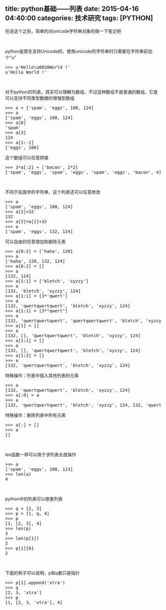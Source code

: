 title: python基础——列表
date: 2015-04-16 04:40:00
categories: 技术研究
tags: [PYTHON]
---
<p>
	在说这个之前，简单的对unicode字符串对象的做一下笔记吧
</p>
<p>
	<br />
</p>
<p>
	python是原生支持Unicode的，使用unicode的字符串时只需要在字符串前加个"u"
</p>
<pre class="brush:python; toolbar:false;">&gt;&gt;&gt; u'Hello\u0020World !'
u'Hello World !'
</pre>
<div>
	<br />
</div>
<p>
	对于python的列表，其实可以理解为数组，不过这种数组不是普通的数组，它是可以支持不同类型数据的增强型数组
</p>
<pre class="brush:python; toolbar:false;">&gt;&gt;&gt; a = ['spam', 'eggs', 100, 124]
&gt;&gt;&gt; a
['spam', 'eggs', 100, 124]
&gt;&gt;&gt; a[0]
'spam'
&gt;&gt;&gt; a[3]
124
&gt;&gt;&gt; a[1:-1]
['eggs', 100]<!--more--></pre>
<p>
	这个数组可以任意拼接
</p>
<pre class="brush:python; toolbar:false;">&gt;&gt;&gt; 3*a[:2] + ['bacon', 2*2]
['spam', 'eggs', 'spam', 'eggs', 'spam', 'eggs', 'bacon', 4]
</pre>
<p>
	<br />
</p>
<p>
	不同于前面学的字符串，这个列表还可以任意修改
</p>
<pre class="brush:python; toolbar:false;">&gt;&gt;&gt; a
['spam', 'eggs', 100, 124]
&gt;&gt;&gt; a[2]+32
132
&gt;&gt;&gt; a[2]=a[2]+32
&gt;&gt;&gt; a
['spam', 'eggs', 132, 124]</pre>
可以自由的任意增加和删除元素
<pre class="brush:python; toolbar:false;">&gt;&gt;&gt; a[0:2] = ['haha', 120]
&gt;&gt;&gt; a
['haha', 120, 132, 124]
&gt;&gt;&gt; a[0:2] = []
&gt;&gt;&gt; a
[132, 124]
&gt;&gt;&gt; a[1:1] = ['bletch', 'xyzzy']
&gt;&gt;&gt; a
[132, 'bletch', 'xyzzy', 124]
&gt;&gt;&gt; a[1:1] = [3*'qwert']
&gt;&gt;&gt; a
[132, 'qwertqwertqwert', 'bletch', 'xyzzy', 124]
&gt;&gt;&gt; a[1:1] = [3*"qwert"]
&gt;&gt;&gt; a
[132, 'qwertqwertqwert', 'qwertqwertqwert', 'bletch', 'xyzzy', 124]
&gt;&gt;&gt; a[1] = []
&gt;&gt;&gt; a
[132, [], 'qwertqwertqwert', 'bletch', 'xyzzy', 124]
&gt;&gt;&gt; a[1:1] = []
&gt;&gt;&gt; a
[132, [], 'qwertqwertqwert', 'bletch', 'xyzzy', 124]
&gt;&gt;&gt; a[1:2] = []
&gt;&gt;&gt; a
[132, 'qwertqwertqwert', 'bletch', 'xyzzy', 124]</pre>
特殊操作：列表中插入其他列表的元素
<pre class="brush:python; toolbar:false;">&gt;&gt;&gt; a
[132, 'qwertqwertqwert', 'bletch', 'xyzzy', 124]
&gt;&gt;&gt; a[:0] = a
&gt;&gt;&gt; a
[132, 'qwertqwertqwert', 'bletch', 'xyzzy', 124, 132, 'qwertqwertqwert', 'bletch', 'xyzzy', 124]</pre>
特殊操作：删除列表中所有元素
<pre class="brush:python; toolbar:false;">&gt;&gt;&gt; a[:] = []
&gt;&gt;&gt; a
[]
</pre>
<p>
	<br />
</p>
<p>
	len函数一样可以用于求列表长度操作
</p>
<pre class="brush:python; toolbar:false;">&gt;&gt;&gt; a
['spam', 'eggs', 100, 123]
&gt;&gt;&gt; len(a)
4
</pre>
<p>
	<br />
</p>
<p>
	python中的列表可以嵌套列表
</p>
<pre class="brush:python; toolbar:false;">&gt;&gt;&gt; q = [2, 3]
&gt;&gt;&gt; p = [1, q, 4]
&gt;&gt;&gt; p
[1, [2, 3], 4]
&gt;&gt;&gt; len(p)
3
&gt;&gt;&gt; len(p[1])
2
&gt;&gt;&gt; p[1][0]
2
</pre>
<p>
	<br />
</p>
<p>
	下面的例子可以说明，p和q都只是指针
</p>
<pre class="brush:python; toolbar:false;">&gt;&gt;&gt; p[1].append('xtra')
&gt;&gt;&gt; q
[2, 3, 'xtra']
&gt;&gt;&gt; p
[1, [2, 3, 'xtra'], 4]
</pre>
<p>
	<br />
</p>